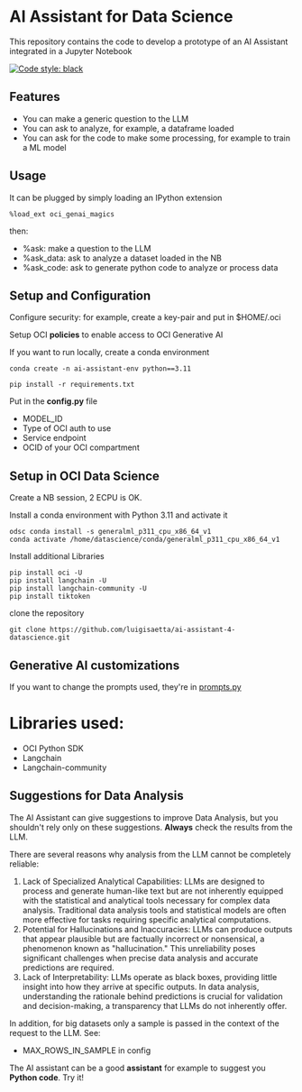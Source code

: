# AI Assistant for Data Science
This repository contains the code to develop a prototype of an AI Assistant integrated in a Jupyter Notebook

[![Code style: black](https://img.shields.io/badge/code%20style-black-000000.svg)](https://github.com/psf/black)

## Features
* You can make a generic question to the LLM
* You can ask to analyze, for example, a dataframe loaded
* You can ask for the code to make some processing, for example to train a ML model

## Usage
It can be plugged by simply loading an IPython extension

```
%load_ext oci_genai_magics
```

then:
* %ask: make a question to the LLM
* %ask_data: ask to analyze a dataset loaded in the NB 
* %ask_code: ask to generate python code to analyze or process data

## Setup and Configuration
Configure security: for example, create a key-pair and put in $HOME/.oci

Setup OCI **policies** to enable access to OCI Generative AI

If you want to run locally, create a conda environment
```
conda create -n ai-assistant-env python==3.11

pip install -r requirements.txt
```

Put in the **config.py** file
* MODEL_ID
* Type of OCI auth to use
* Service endpoint
* OCID of your OCI compartment

## Setup in OCI Data Science
Create a NB session, 2 ECPU is OK.

Install a conda environment with Python 3.11 and activate it

```
odsc conda install -s generalml_p311_cpu_x86_64_v1
conda activate /home/datascience/conda/generalml_p311_cpu_x86_64_v1
```

Install additional Libraries
```
pip install oci -U
pip install langchain -U
pip install langchain-community -U
pip install tiktoken
```

clone the repository
```
git clone https://github.com/luigisaetta/ai-assistant-4-datascience.git
```

## Generative AI customizations
If you want to change the prompts used, they're in 
[prompts.py](https://github.com/luigisaetta/ai-assistant-4-datascience/blob/main/prompts.py)

# Libraries used:
* OCI Python SDK
* Langchain
* Langchain-community

## Suggestions for Data Analysis
The AI Assistant can give suggestions to improve Data Analysis, but you shouldn't rely only on these suggestions.
**Always** check the results from the LLM.

There are several reasons why analysis from the LLM cannot be completely reliable:
1. Lack of Specialized Analytical Capabilities: LLMs are designed to process and generate human-like text but are not inherently equipped with the statistical and analytical tools necessary for complex data analysis. Traditional data analysis tools and statistical models are often more effective for tasks requiring specific analytical computations.
2. Potential for Hallucinations and Inaccuracies: LLMs can produce outputs that appear plausible but are factually incorrect or nonsensical, a phenomenon known as "hallucination." This unreliability poses significant challenges when precise data analysis and accurate predictions are required. 
3. Lack of Interpretability: LLMs operate as black boxes, providing little insight into how they arrive at specific outputs. In data analysis, understanding the rationale behind predictions is crucial for validation and decision-making, a transparency that LLMs do not inherently offer.

In addition, for big datasets only a sample is passed in the context of the request to the LLM. See:
* MAX_ROWS_IN_SAMPLE in config

The AI assistant can be a good **assistant** for example to suggest you **Python code**. Try it!

